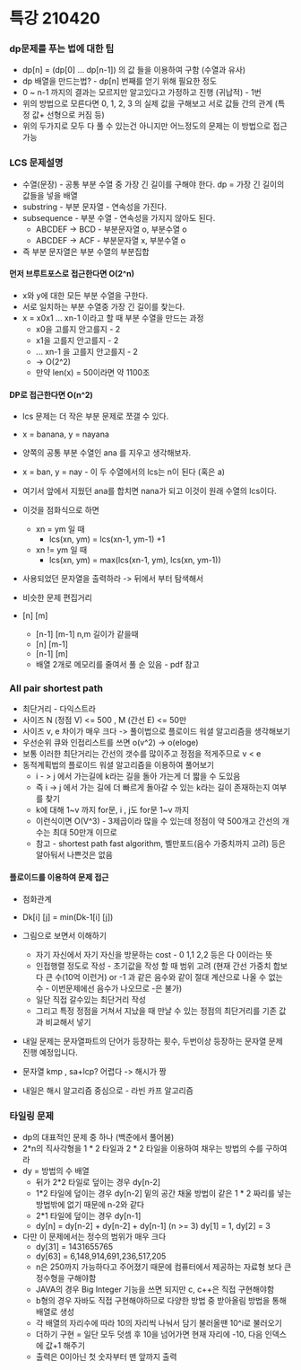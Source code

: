 # 특강 210420



### dp문제를 푸는 법에 대한 팁

- dp[n] = (dp[0] ... dp[n-1]) 의 값 들을 이용하여 구함 (수열과 유사)
- dp 배열을 만드는법? - dp[n] 번째를 얻기 위해 필요한 정도
- 0 ~  n-1 까지의 결과는 모르지만 알고있다고 가정하고 진행 (귀납적) - 1번
- 위의 방법으로 모른다면 0, 1, 2, 3 의 실제 값을 구해보고 서로 값들 간의 관계 (특정 값+ 선형으로 커짐 등)
- 위의 두가지로 모두 다 풀 수 있는건 아니지만 어느정도의 문제는 이 방법으로 접근 가능



###  LCS 문제설명

- 수열(문장) - 공통 부분 수열 중 가장 긴 길이를 구해야 한다. dp = 가장 긴 길이의 값들을 넣을 배열
- substring - 부분 문자열 - 연속성을 가진다. 
- subsequence - 부분 수열 - 연속성을 가지지 않아도 된다. 
  - ABCDEF -> BCD - 부분문자열 o, 부분수열 o
  - ABCDEF -> ACF - 부분문자열 x, 부분수열 o
- 즉 부분 문자열은 부분 수열의 부분집합

#### 먼저 브루트포스로 접근한다면 O(2^n)

- x와 y에 대한 모든 부분 수열을 구한다.
- 서로 일치하는 부분 수열중 가장 긴 길이를 찾는다.
- x = x0x1 ... xn-1 이라고 할 때 부분 수열을 만드는 과정
  - x0을 고를지 안고를지 - 2
  - x1을 고를지 안고를지 - 2
  - ... xn-1 을 고를지 안고를지 - 2
  -  -> O(2^2)
  - 만약 len(x) = 50이라면 약 1100조

#### DP로 접근한다면 O(n^2)

- lcs 문제는 더 작은 부분 문제로 쪼갤 수 있다.
- x = banana, y = nayana
- 양쪽의 공통 부분 수열인 ana 를 지우고 생각해보자.
- x = ban, y = nay - 이 두 수열에서의 lcs는 n이 된다 (혹은 a)
- 여기서 앞에서 지웠던 ana를 합치면 nana가 되고 이것이 원래 수열의 lcs이다.
- 이것을 점화식으로 하면
  - xn = ym 일 때
    - lcs(xn, ym) = lcs(xn-1, ym-1) +1
  - xn != ym 일 때
    - lcs(xn, ym) = max(lcs(xn-1, ym), lcs(xn, ym-1))
- 사용되었던 문자열을 출력하라 -> 뒤에서 부터 탐색해서

- 비슷한 문제 편집거리
- [n] [m]
  - [n-1] [m-1] n,m 길이가 같을때
  - [n] [m-1]
  - [n-1] [m]
  - 배열 2개로 메모리를 줄여서 풀 순 있음 - pdf 참고





### All pair shortest path

- 최단거리 -  다익스트라
- 사이즈 N (정점 V) <= 500 ,  M (간선 E) <= 50만
- 사이즈 v, e 차이가 매우 크다 -> 풀이법으로 플로이드 워셜 알고리즘을 생각해보기
- 우선순위 큐와 인접리스트를 쓰면 o(v^2) -> o(eloge)
- 보통 이러한 최단거리는 간선의 갯수를 많이주고 정점을 적게주므로 v < e
- 동적계획법의 플로이드 워셜 알고리즘을 이용하여 풀어보기
  - i - > j 에서 가는길에 k라는 길을 돌아 가는게 더 짧을 수 도있음
  - 즉 i -> j 에서 가는 길에 더 빠르게 돌아갈 수 있는 k라는 길이 존재하는지 여부를 찾기
  - k에 대해 1~v 까지 for문, i , j도 for문 1~v 까지
  - 이런식이면 O(V^3) - 3제곱이라 많을 수 있는데 정점이 약 500개고 간선의 개수는 최대 50만개 이므로
  - 참고 - shortest path fast algorithm, 벨만포드(음수 가중치까지 고려) 등은 알아둬서 나쁜것은 없음



#### 플로이드를 이용하여 문제 접근

-  점화관계
  - Dk[i] [j] = min(Dk-1[i] [j])
- 그림으로 보면서 이해하기
  - 자기 자신에서 자기 자신을 방문하는 cost - 0 1,1 2,2 등은 다 0이라는 뜻
  - 인접행렬 정도로 작성 - 초기값을 작성 할 때 범위 고려 (현재 간선 가중치 합보다 큰 수(10억 이런거) or -1 과 같은 음수와 같이 절대 계산으로 나올 수 없는 수 - 이번문제에선 음수가 나오므로 -은 불가)
  - 일단 직접 갈수있는 최단거리 작성
  - 그리고 특정 정점을 거쳐서 지났을 때 만날 수 있는 정점의 최단거리를 기존 값과 비교해서 넣기







- 내일 문제는 문자열파트의 단어가 등장하는 횟수, 두번이상 등장하는 문자열 문제 진행 예정입니다.

- 문자열 kmp , sa+lcp? 어렵다 -> 해시가 짱
- 내일은 해시 알고리즘 중심으로 - 라빈 카프 알고리즘





### 타일링 문제

- dp의 대표적인 문제 중 하나 (백준에서 풀어봄)
- 2*n의 직사각형을 1 * 2 타일과 2 * 2 타일을 이용하여 채우는 방법의 수를 구하여라 
- dy = 방법의 수 배열
  - 뒤가 2*2 타일로 덮이는 경우 dy[n-2]
  - 1*2 타일에 덮이는 경우 dy[n-2] 밑의 공간  채울 방법이 같은 1 * 2 짜리를 넣는 방법밖에 없기 때문에 n-2와 같다
  - 2*1 타일에 덮이는 경우 dy[n-1]
  - dy[n] = dy[n-2] + dy[n-2] + dy[n-1] (n >= 3) dy[1] = 1, dy[2] = 3
- 다만 이 문제에서는 정수의 범위가 매우 크다 
  - dy[31] = 1431655765
  - dy[63] = 6,148,914,691,236,517,205
  - n은 250까지 가능하다고 주어졌기 때문에 컴퓨터에서 제공하는 자료형 보다 큰 정수형을 구해야함
  - JAVA의 경우 Big Integer 기능을 쓰면 되지만 c, c++은 직접 구현해야함
  - b형의 경우 자바도 직접 구현해야하므로 다양한 방법 중 받아올림 방법을 통해 배열로 생성
  - 각 배열의 자리수에 따라 10의 자리씩 나눠서 담기 불러올땐 10^i로 불러오기
  - 더하기 구현 = 일단 모두 덧셈 후 10을 넘어가면 현재 자리에 -10, 다음 인덱스에 값+1 해주기
  - 출력은 0이아닌 첫 숫자부터 맨 앞까지 출력 

